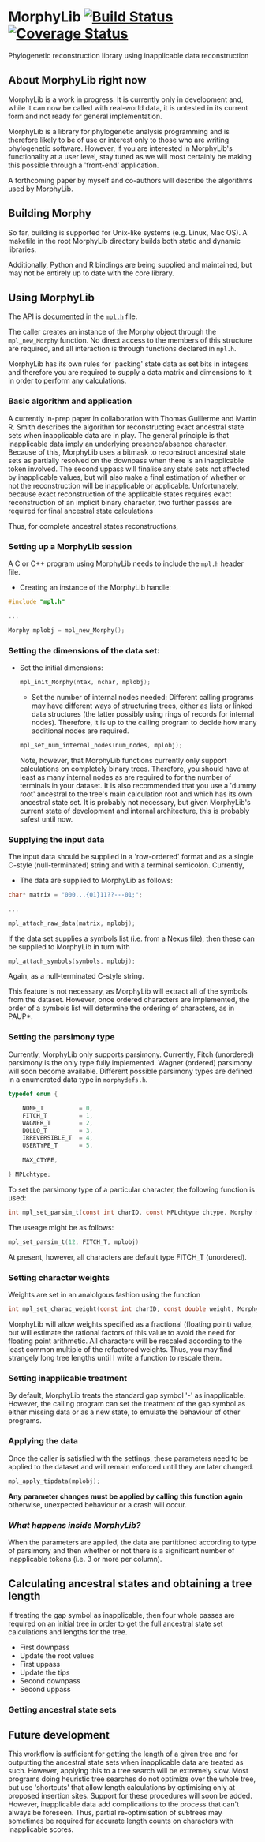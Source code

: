 # MorphyLib     [![Build Status](https://travis-ci.org/mbrazeau/MorphyLib.svg?branch=master)](https://travis-ci.org/mbrazeau/MorphyLib) [![Coverage Status](https://coveralls.io/repos/github/mbrazeau/MorphyLib/badge.svg?branch=development)](https://coveralls.io/github/mbrazeau/MorphyLib?branch=development)
Phylogenetic reconstruction library using inapplicable data reconstruction

## About MorphyLib right now

MorphyLib is a work in progress. It is currently only in development and, while it can now be called with real-world data, it is untested in its current form and not ready for general implementation.

MorphyLib is a library for phylogenetic analysis programming and is therefore likely to be of use or interest only to those who are writing phylogenetic software. However, if you are interested in MorphyLib's functionality at a user level, stay tuned as we will most certainly be making this possible through a 'front-end' application. 

A forthcoming paper by myself and co-authors will describe the algorithms used by MorphyLib. 

## Building Morphy

So far, building is supported for Unix-like systems (e.g. Linux, Mac OS). A makefile in the root MorphyLib directory builds both static and dynamic libraries. 

Additionally, Python and R bindings are being supplied and maintained, but may not be entirely up to date with the core library. 

## Using MorphyLib

The API is [documented](http://htmlpreview.github.io/?https://github.com/mbrazeau/MorphyLib/blob/master/Documentation/html/mpl_8h.html) in the [`mpl.h`](https://github.com/mbrazeau/MorphyLib/blob/master/src/mpl.h) file. 

The caller creates an instance of the Morphy object through the `mpl_new_Morphy` function. No direct access to the members of this structure are required, and all interaction is through functions declared in `mpl.h`.

MorphyLib has its own rules for 'packing' state data as set bits in integers and therefore you are required to supply a data matrix and dimensions to it in order to perform any calculations.


### Basic algorithm and application

A currently in-prep paper in collaboration with Thomas Guillerme and Martin R. Smith describes the algorithm for reconstructing exact ancestral state sets when inapplicable data are in play. The general principle is that inapplicable data imply an underlying presence/absence character. Because of this, MorphyLib uses a bitmask to reconstruct ancestral state sets as partially resolved on the downpass when there is an inapplicable token involved. The second uppass will finalise any state sets not affected by inapplicable values, but will also make a final estimation of whether or not the reconstruction will be inapplicable or applicable. Unfortunately, because exact reconstruction of the applicable states requires exact reconstruction of an implicit binary character, two further passes are required for final ancestral state calculations

Thus, for complete ancestral states reconstructions, 

### Setting up a MorphyLib session

A C or C++ program using MorphyLib needs to include the `mpl.h` header file.

- Creating an instance of the MorphyLib handle:
```C
#include "mpl.h"

...

Morphy mplobj = mpl_new_Morphy();
```

### Setting the dimensions of the data set:

- Set the initial dimensions:
  ```C
  mpl_init_Morphy(ntax, nchar, mplobj);
  ```
  - Set the number of internal nodes needed: Different calling programs may have different ways of structuring trees, either as lists or linked data structures (the latter possibly using rings of records for internal nodes). Therefore, it is up to the calling program to decide how many additional nodes are required.
  
  ```C
  mpl_set_num_internal_nodes(num_nodes, mplobj);
  ```
  
  Note, however, that MorphyLib functions currently only support calculations on completely binary trees. Therefore, you should have at least as many internal nodes as are required to for the number of terminals in your dataset. It is also recommended that you use a 'dummy root' ancestral to the tree's main calculation root and which has its own ancestral state set. It is probably not necessary, but given MorphyLib's current state of development and internal architecture, this is probably safest until now.
  
### Supplying the input data

The input data should be supplied in a 'row-ordered' format and as a single C-style (null-terminated) string and with a terminal semicolon. Currently, 
 - The data are supplied to MorphyLib as follows:
 ```C
 char* matrix = "000...{01}11??---01;";
 
 ...
 
 mpl_attach_raw_data(matrix, mplobj);
 ```
 
 If the data set supplies a symbols list (i.e. from a Nexus file), then these can be supplied to MorphyLib in turn with
 
 ```C
 mpl_attach_symbols(symbols, mplobj);
 ```
 Again, as a null-terminated C-style string.
 
 This feature is not necessary, as MorphyLib will extract all of the symbols from the dataset. However, once ordered characters are implemented, the order of a symbols list will determine the ordering of characters, as in PAUP*.
  
### Setting the parsimony type

Currently, MorphyLib only supports parsimony. Currently, Fitch (unordered) parsimony is the only type fully implemented. Wagner (ordered) parsimony will soon become available. Different possible parsimony types are defined in a enumerated data type in `morphydefs.h`. 

```C
typedef enum {
    
    NONE_T          = 0,
    FITCH_T         = 1,
    WAGNER_T        = 2,
    DOLLO_T         = 3,
    IRREVERSIBLE_T  = 4,
    USERTYPE_T      = 5,
    
    MAX_CTYPE,
    
} MPLchtype;
```

To set the parsimony type of a particular character, the following function is used:
```C
int mpl_set_parsim_t(const int charID, const MPLchtype chtype, Morphy m);
```
The useage might be as follows:
```C
mpl_set_parsim_t(12, FITCH_T, mplobj)
```
At present, however, all characters are default type FITCH_T (unordered).

### Setting character weights

Weights are set in an analolgous fashion using the function
```C
int mpl_set_charac_weight(const int charID, const double weight, Morphy m);
 ```
MorphyLib will allow weights specified as a fractional (floating point) value, but will estimate the rational factors of this value to avoid the need for floating point arithmetic. All characters will be rescaled according to the least common multiple of the refactored weights. Thus, you may find strangely long tree lengths until I write a function to rescale them.
  
### Setting inapplicable treatment

By default, MorphyLib treats the standard gap symbol '-' as inapplicable. However, the calling program can set the treatment of the gap symbol as either missing data or as a new state, to emulate the behaviour of other programs.
  

### Applying the data

Once the caller is satisfied with the settings, these parameters need to be applied to the dataset and will remain enforced until they are later changed.

```C
mpl_apply_tipdata(mplobj);
```

**Any parameter changes must be applied by calling this function again** otherwise, unexpected behaviour or a crash will occur.
  
### *What happens inside MorphyLib?* 

When the parameters are applied, the data are partitioned according to type of parsimony and then whether or not there is a significant number of inapplicable tokens (i.e. 3 or more per column).

## Calculating ancestral states and obtaining a tree length

If treating the gap symbol as inapplicable, then four whole passes are required on an initial tree in order to get the full ancestral state set calculations and lengths for the tree.

- First downpass
- Update the root values
- First uppass
- Update the tips
- Second downpass
- Second uppass

### Getting ancestral state sets

## Future development

This workflow is sufficient for getting the length of a given tree and for outputting the ancestral state sets when inapplicable data are treated as such. However, applying this to a tree search will be extremely slow. Most programs doing heuristic tree searches do not optimize over the whole tree, but use 'shortcuts' that allow length calculations by optimising only at proposed insertion sites. Support for these procedures will soon be added. However, inapplicable data add complications to the process that can't always be foreseen. Thus, partial re-optimisation of subtrees may sometimes be required for accurate length counts on characters with inapplicable scores.
